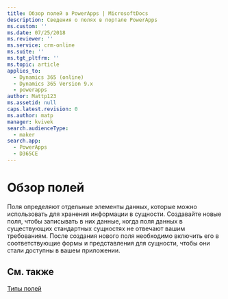 ```yaml
---
title: Обзор полей в PowerApps | MicrosoftDocs
description: Сведения о полях в портале PowerApps
ms.custom: ''
ms.date: 07/25/2018
ms.reviewer: ''
ms.service: crm-online
ms.suite: ''
ms.tgt_pltfrm: ''
ms.topic: article
applies_to:
  - Dynamics 365 (online)
  - Dynamics 365 Version 9.x
  - powerapps
author: Mattp123
ms.assetid: null
caps.latest.revision: 0
ms.author: matp
manager: kvivek
search.audienceType:
  - maker
search.app:
  - PowerApps
  - D365CE
---
```


# <a name="fields-overview"></a>Обзор полей

Поля определяют отдельные элементы данных, которые можно использовать для хранения информации в сущности. Создавайте новые поля, чтобы записывать в них данные, когда поля данных в существующих стандартных сущностях не отвечают вашим требованиям. После создания нового поля необходимо включить его в соответствующие формы и представления для сущности, чтобы они стали доступны в вашем приложении.

## <a name="see-also"></a>См. также
[Типы полей](types-of-fields.md)
